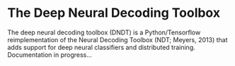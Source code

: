 # The Deep Neural Decoding Toolbox

The deep neural decoding toolbox (DNDT) is a Python/Tensorflow reimplementation of the Neural Decoding Toolbox (NDT; Meyers, 2013) that adds support for deep neural classifiers and distributed training.
Documentation in progress...
